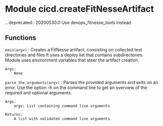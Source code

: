 Module cicd.createFitNesseArtifact
==================================
.. deprecated:: 20200530.0
   Use devops_fitnesse_tools instead

Functions
---------

    
`main(argv)`
:   Creates a FitNesse artifact, consisting on collected test directories and files
    It uses a deploy list that contains subdirectories.
    Module uses environment variables that steer the artifact creation.
    
    Args:
        None

    
`parse_the_arguments(argv)`
:   Parses the provided arguments and exits on an error.
    Use the option -h on the command line to get an overview of the required and optional arguments.
    
    Args:
        argv: List containing command line arguments
    
    Returns:
        A list with validated command line arguments